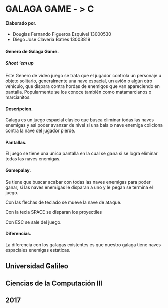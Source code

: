 <h1>GALAGA GAME - > C</h1>

<h4>Elaborado por.</h4>
<ul>
    <li>Douglas Fernando Figueroa Esquivel 13000530</li>
    <li>Diego Jose Claveria Batres 13003819</li>
</ul>
	
<h4>Genero de Galaga Game.</h4>
<h5> Shoot 'em up</h5>
Este Genero de video juego se trata que el jugador controla un personaje u objeto solitario, generalmente una nave espacial, un avión o algún otro vehículo, que dispara contra hordas de enemigos que van apareciendo en pantalla. Popularmente se los conoce también como matamarcianos o marcianitos. 


<h4>Descripcion.</h4>

Galaga es un juego espacial clasico que busca eliminar todas las naves enemigas y asi poder avanzar de nivel si una bala o nave enemiga coliciona contra la nave del jugador pierde.

<h4>Pantallas.</h4>

El juego se tiene una unica pantalla en la cual se gana si se logra eliminar todas las naves enemigas.
 
<h4>Gamepalay.</h4>

Se tiene que buscar acabar con todas las naves enemigas para poder ganar, si las naves enemigas le disparan a uno y le pegan se termina el juego.

<p>Con las flechas de teclado se mueve la nave de ataque.</p>
<p>Con la tecla SPACE se disparan los proyectiles</p>
<p>Con ESC se sale del juego.</p>

<h4>Diferencias.</h4>
La diferencia con los galagas existentes es que nuestro galaga tiene naves espaciales enemigas estaticas.

## Universidad Galileo
## Ciencias de la Computación III
## 2017
